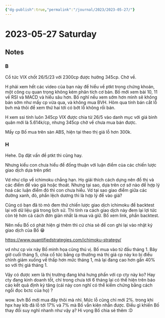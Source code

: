 ```yaml
---
{"dg-publish":true,"permalink":"/journal/2023/2023-05-27/"}
---
```


# 2023-05-27 Saturday

## Notes

### B

Cổ tức VIX chốt 26/5/23 với 2300cp được hưởng 345cp. Chờ về.

H phải xem hết các video của bạn này để hiểu về ptkt trong chứng khoán, một công cụ quan trọng không kém phân tích cơ bản. Bố mới xem bài 10, 11 về RSI và MACD và hiểu sâu hơn. Bố nghĩ nếu xem sớm hơn mình sẽ không bán sớm như mấy cp vừa qua, và không mua BVH. Hôm qua tính bán cắt lỗ bvh mà thôi để xem thứ hai tới có bớt lỗ không rồi bán.

H xem ssi tính luôn 345cp VIX được chia từ 26/5 vào danh mục với giá bình quân mới là 5.614k/cp, nhưng 345cp chờ về chưa mua bán được.

Mấy cp Bố mua trên sàn ABS, hiện tại theo thị giá lỗ hơn 300k.

### H

Hehe. Dạ đặt vấn đề ptkt thì cũng hay.

Nhưng kiểu con chưa hiểu để đồng thuận với luận điểm của các chiến lược giao dịch dựa trên ptkt

Vd như clip về ichimoku chẳng hạn. Họ giải thích cách dựng nên đồ thị và các điểm để vào giá hoặc thoát. Nhưng tại sao, dựa trên cơ sở nào để hợp lý hoá các luận điểm đó thì con chưa hiểu. Vd tại sao giao điểm giữa các đường xanh, đỏ, phần lệch dương thì là hợp lý để vào giá?

Cũng có bạn đã tò mò đem thử chiến lược giao dịch ichimoku để backtest lại với dữ liệu giá trong lịch sử. Thì tính ra cách giao dịch này đem lại lợi tức còn tệ hơn cả cách đơn giản nhất là mua và giữ. Bố xem link, phần backtest.

Nên nếu Bố có phát hiện gì thêm thì cứ chia sẻ để con ghi lại vào nhật ký giao dịch của Bố 😁

<https://www.quantifiedstrategies.com/ichimoku-strategy/>

vd như cp vix này Bố minh họa cũng thú vị. Bố mua vào từ đầu tháng 1. Bây giờ cuối tháng 5, chia cổ tức bằng cp thưởng mà thị giá cp này ko bị điều chỉnh giảm xuống về thấp hơn mức tháng 1, mà lại đang cao hơn gần 40% so với thị giá tháng 1.

Vậy có được xem là thị trường đang khá hưng phấn với cp cty này ko? Hay cty đang kinh doanh tốt, chỉ trong chưa tới 6 tháng lại có thể hiện trên báo cáo kết quả định kỳ tăng (cái này con nghĩ có thể kiểm chứng bằng cách ngồi đọc bctc của họ) ?

wow. bvh Bố mới mua đây thôi mà nhỉ. Mức lỗ cũng chỉ mới 2%. trong khi hpx hay klb đã lỗ tới 17% và 7% mà Bố vẫn kiên nhẫn được. Điều gì khiến Bố thay đổi suy nghĩ nhanh như vậy ạ? Hi vọng Bố chia sẻ thêm :D